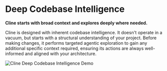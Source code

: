 # Deep Codebase Intelligence

**Cline starts with broad context and explores deeply where needed.**

Cline is designed with inherent codebase intelligence. It doesn't operate in a vacuum, but starts with a structural understanding of your project. Before making changes, it performs targeted agentic exploration to gain any additional specific context required, ensuring its actions are always well-informed and aligned with your architecture.

![Cline Deep Codebase Intelligence Demo](https://storage.googleapis.com/cline_public_images/cline-reading-codebase-hifi-2.gif)
